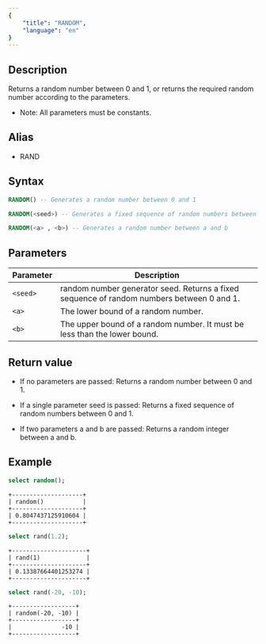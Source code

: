 ```yaml
---
{
    "title": "RANDOM",
    "language": "en"
}
---
```


## Description

Returns a random number between 0 and 1, or returns the required random number according to the parameters.

- Note: All parameters must be constants.

## Alias

- RAND

## Syntax

```sql
RANDOM() -- Generates a random number between 0 and 1

RANDOM(<seed>) -- Generates a fixed sequence of random numbers between 0 and 1 based on the seed value

RANDOM(<a> , <b>) -- Generates a random number between a and b
```

## Parameters

| Parameter | Description |
|-----------|------------|
| `<seed>` | random number generator seed. Returns a fixed sequence of random numbers between 0 and 1. |
| `<a>` | The lower bound of a random number. |
| `<b>` | The upper bound of a random number. It must be less than the lower bound. |

## Return value

- If no parameters are passed: Returns a random number between 0 and 1.

- If a single parameter seed is passed: Returns a fixed sequence of random numbers between 0 and 1.

- If two parameters a and b are passed: Returns a random integer between a and b.

## Example

```sql
select random();
```

```text
+--------------------+
| random()           |
+--------------------+
| 0.8047437125910604 |
+--------------------+
```

```sql
select rand(1.2);
```

```text
+---------------------+
| rand(1)             |
+---------------------+
| 0.13387664401253274 |
+---------------------+
```

```sql
select rand(-20, -10);
```

```text
+------------------+
| random(-20, -10) |
+------------------+
|              -10 |
+------------------+
```
